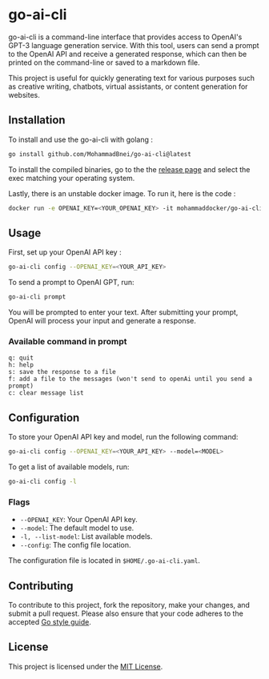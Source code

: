 # go-ai-cli

go-ai-cli is a command-line interface that provides access to OpenAI's GPT-3 language generation service. With this tool, users can send a prompt to the OpenAI API and receive a generated response, which can then be printed on the command-line or saved to a markdown file. 

This project is useful for quickly generating text for various purposes such as creative writing, chatbots, virtual assistants, or content generation for websites. 

## Installation

To install and use the go-ai-cli with golang :

```sh
go install github.com/MohammadBnei/go-ai-cli@latest
```

To install the compiled binaries, go to the the [release page](https://github.com/MohammadBnei/go-ai-cli/releases/) and select the exec matching your operating system. 

Lastly, there is an unstable docker image. To run it, here is the code :
```sh
docker run -e OPENAI_KEY=<YOUR_OPENAI_KEY> -it mohammaddocker/go-ai-cli prompt
```

## Usage

First, set up your OpenAI API key :
```sh
go-ai-cli config --OPENAI_KEY=<YOUR_API_KEY>
```

To send a prompt to OpenAI GPT, run:
```sh
go-ai-cli prompt
```

You will be prompted to enter your text. After submitting your prompt, OpenAI will process your input and generate a response.

### Available command in prompt 
```
q: quit
h: help
s: save the response to a file
f: add a file to the messages (won't send to openAi until you send a prompt)
c: clear message list
```

## Configuration

To store your OpenAI API key and model, run the following command:
```sh
go-ai-cli config --OPENAI_KEY=<YOUR_API_KEY> --model=<MODEL>
```

To get a list of available models, run:
```sh
go-ai-cli config -l
```

### Flags
- `--OPENAI_KEY`: Your OpenAI API key.
- `--model`: The default model to use.
- `-l, --list-model`: List available models.
- `--config`: The config file location.

The configuration file is located in `$HOME/.go-ai-cli.yaml`.

## Contributing

To contribute to this project, fork the repository, make your changes, and submit a pull request. Please also ensure that your code adheres to the accepted [Go style guide](https://golang.org/doc/effective_go.html). 

## License

This project is licensed under the [MIT License](https://opensource.org/licenses/MIT).